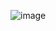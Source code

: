  ![image](https://github.com/santoshsaroj0032/FitSynkTracker/assets/118922022/d2567bb0-2192-469a-8983-032bb75bcd5a)

